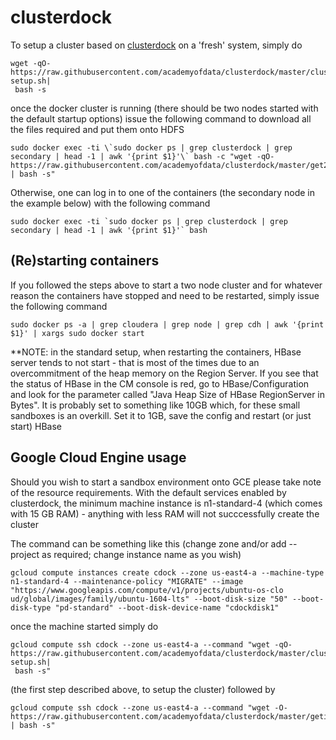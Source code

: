 # clusterdock

To setup a cluster based on [clusterdock](https://github.com/cloudera/clusterdock) on a 'fresh' system, simply do

```
wget -qO- https://raw.githubusercontent.com/academyofdata/clusterdock/master/cluster-setup.sh|
 bash -s
```

once the docker cluster is running (there should be two nodes started with the default startup options) issue the following command to download all the files required and put them onto HDFS

```
sudo docker exec -ti \`sudo docker ps | grep clusterdock | grep secondary | head -1 | awk '{print $1}'\` bash -c "wget -qO- https://raw.githubusercontent.com/academyofdata/clusterdock/master/get2hdfs.sh | bash -s"
```

Otherwise, one can log in to one of the containers (the secondary node in the example below) with the following command

```
sudo docker exec -ti `sudo docker ps | grep clusterdock | grep secondary | head -1 | awk '{print $1}'` bash
```

## (Re)starting containers

If you followed the steps above to start a two node cluster and for whatever reason the containers have stopped and need to be restarted, simply issue the following command

```
sudo docker ps -a | grep cloudera | grep node | grep cdh | awk '{print $1}' | xargs sudo docker start
```

**NOTE: in the standard setup, when restarting the containers, HBase server tends to not start - that is most of the times due to an overcommitment of the heap memory on the Region Server. If you see that the status of HBase in the CM console is red, go to HBase/Configuration and look for the parameter called "Java Heap Size of HBase RegionServer in Bytes". It is probably set to something like 10GB which, for these small sandboxes is an overkill. Set it to 1GB, save the config and restart (or just start) HBase



## Google Cloud Engine usage

Should you wish to start a sandbox environment onto GCE please take note of the resource requirements. With the default services enabled by clusterdock, the minimum machine instance is n1-standard-4 (which comes with 15 GB RAM) - anything with less RAM will not succcessfully create the cluster

The command can be something like this (change zone and/or add --project as required; change instance name as you wish)

```
gcloud compute instances create cdock --zone us-east4-a --machine-type n1-standard-4 --maintenance-policy "MIGRATE" --image "https://www.googleapis.com/compute/v1/projects/ubuntu-os-clo
ud/global/images/family/ubuntu-1604-lts" --boot-disk-size "50" --boot-disk-type "pd-standard" --boot-disk-device-name "cdockdisk1"
```

once the machine started simply do 

```
gcloud compute ssh cdock --zone us-east4-a --command "wget -qO- https://raw.githubusercontent.com/academyofdata/clusterdock/master/cluster-setup.sh|
 bash -s"
```
 
(the first step described above, to setup the cluster)
followed by 

```
gcloud compute ssh cdock --zone us-east4-a --command "wget -O- https://raw.githubusercontent.com/academyofdata/clusterdock/master/getindocker.sh | bash -s"
```

